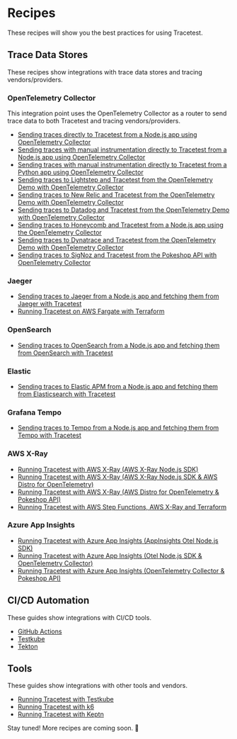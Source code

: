 # Recipes

These recipes will show you the best practices for using Tracetest.

## Trace Data Stores

These recipes show integrations with trace data stores and tracing vendors/providers.

### OpenTelemetry Collector

This integration point uses the OpenTelemetry Collector as a router to send trace data to both Tracetest and tracing vendors/providers.

- [Sending traces directly to Tracetest from a Node.js app using OpenTelemetry Collector](./recipes/running-tracetest-without-a-trace-data-store.md)
- [Sending traces with manual instrumentation directly to Tracetest from a Node.js app using OpenTelemetry Collector](./recipes/running-tracetest-without-a-trace-data-store-with-manual-instrumentation.md)
- [Sending traces with manual instrumentation directly to Tracetest from a Python app using OpenTelemetry Collector](./recipes/running-python-app-with-opentelemetry-collector-and-tracetest.md)
- [Sending traces to Lightstep and Tracetest from the OpenTelemetry Demo with OpenTelemetry Collector](./recipes/running-tracetest-with-lightstep.md)
- [Sending traces to New Relic and Tracetest from the OpenTelemetry Demo with OpenTelemetry Collector](./recipes/running-tracetest-with-new-relic.md)
- [Sending traces to Datadog and Tracetest from the OpenTelemetry Demo with OpenTelemetry Collector](./recipes/running-tracetest-with-datadog.md)
- [Sending traces to Honeycomb and Tracetest from a Node.js app using the OpenTelemetry Collector](./recipes/running-tracetest-with-honeycomb.md)
- [Sending traces to Dynatrace and Tracetest from the OpenTelemetry Demo with OpenTelemetry Collector](./recipes/running-tracetest-with-dynatrace.md)
- [Sending traces to SigNoz and Tracetest from the Pokeshop API with OpenTelemetry Collector](./recipes/running-tracetest-with-signoz-pokeshop.md)

### Jaeger

- [Sending traces to Jaeger from a Node.js app and fetching them from Jaeger with Tracetest](./recipes/running-tracetest-with-jaeger.md)
- [Running Tracetest on AWS Fargate with Terraform](./recipes/running-tracetest-with-aws-terraform.md)

### OpenSearch

- [Sending traces to OpenSearch from a Node.js app and fetching them from OpenSearch with Tracetest](./recipes/running-tracetest-with-opensearch.md)

### Elastic

- [Sending traces to Elastic APM from a Node.js app and fetching them from Elasticsearch with Tracetest](./recipes/running-tracetest-with-elasticapm.md)

### Grafana Tempo

- [Sending traces to Tempo from a Node.js app and fetching them from Tempo with Tracetest](./recipes/running-tracetest-with-tempo.md)

### AWS X-Ray

- [Running Tracetest with AWS X-Ray (AWS X-Ray Node.js SDK)](./recipes/running-tracetest-with-aws-x-ray.md)
- [Running Tracetest with AWS X-Ray (AWS X-Ray Node.js SDK & AWS Distro for OpenTelemetry)](./recipes/running-tracetest-with-aws-x-ray-adot.md)
- [Running Tracetest with AWS X-Ray (AWS Distro for OpenTelemetry & Pokeshop API)](./recipes/running-tracetest-with-aws-x-ray-pokeshop.md)
- [Running Tracetest with AWS Step Functions, AWS X-Ray and Terraform](./recipes/running-tracetest-with-step-functions-terraform.md)

### Azure App Insights

- [Running Tracetest with Azure App Insights (AppInsights Otel Node.js SDK)](./recipes/running-tracetest-with-azure-app-insights.md)
- [Running Tracetest with Azure App Insights (Otel Node.js SDK & OpenTelemetry Collector)](./recipes/running-tracetest-with-azure-app-insights-collector.md)
- [Running Tracetest with Azure App Insights (OpenTelemetry Collector & Pokeshop API)](./recipes/running-tracetest-with-azure-app-insights-pokeshop.md)

## CI/CD Automation

These guides show integrations with CI/CD tools.

- [GitHub Actions](../ci-cd-automation/github-actions-pipeline.md)
- [Testkube](../ci-cd-automation/testkube-pipeline.md)
- [Tekton](../ci-cd-automation/tekton-pipeline.md)

## Tools

These guides show integrations with other tools and vendors.

- [Running Tracetest with Testkube](../tools-and-integrations/testkube.md)
- [Running Tracetest with k6](../tools-and-integrations/k6.md)
- [Running Tracetest with Keptn](../tools-and-integrations/keptn.md)

Stay tuned! More recipes are coming soon. 🚀
